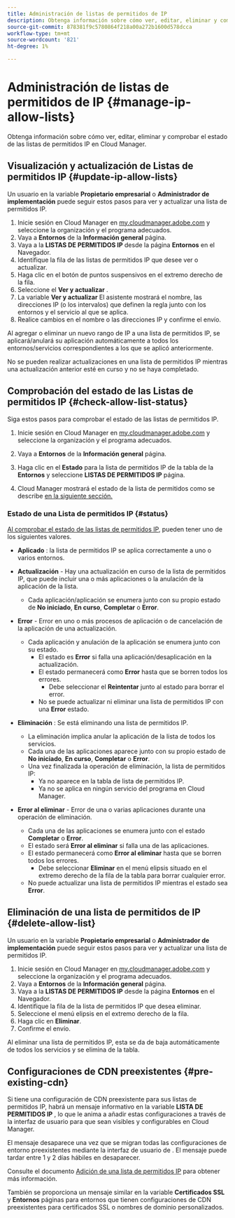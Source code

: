 ```yaml
---
title: Administración de listas de permitidos de IP
description: Obtenga información sobre cómo ver, editar, eliminar y comprobar el estado de las listas de permitidos IP en Cloud Manager.
source-git-commit: 878381f9c5780864f218a00a272b1600d578dcca
workflow-type: tm+mt
source-wordcount: '821'
ht-degree: 1%

---
```



# Administración de listas de permitidos de IP {#manage-ip-allow-lists}

Obtenga información sobre cómo ver, editar, eliminar y comprobar el estado de las listas de permitidos IP en Cloud Manager.

## Visualización y actualización de Listas de permitidos IP {#update-ip-allow-lists}

Un usuario en la variable **Propietario empresarial** o **Administrador de implementación** puede seguir estos pasos para ver y actualizar una lista de permitidos IP.

1. Inicie sesión en Cloud Manager en [my.cloudmanager.adobe.com](https://my.cloudmanager.adobe.com/) y seleccione la organización y el programa adecuados.
1. Vaya a **Entornos** de la **Información general** página.
1. Vaya a la **LISTAS DE PERMITIDOS IP** desde la página **Entornos** en el Navegador.
1. Identifique la fila de las listas de permitidos IP que desee ver o actualizar.
1. Haga clic en el botón de puntos suspensivos en el extremo derecho de la fila.
1. Seleccione el **Ver y actualizar** .
1. La variable **Ver y actualizar** El asistente mostrará el nombre, las direcciones IP (o los intervalos) que definen la regla junto con los entornos y el servicio al que se aplica.
1. Realice cambios en el nombre o las direcciones IP y confirme el envío.

Al agregar o eliminar un nuevo rango de IP a una lista de permitidos IP, se aplicará/anulará su aplicación automáticamente a todos los entornos/servicios correspondientes a los que se aplicó anteriormente.

No se pueden realizar actualizaciones en una lista de permitidos IP mientras una actualización anterior esté en curso y no se haya completado.

## Comprobación del estado de las Listas de permitidos IP {#check-allow-list-status}

Siga estos pasos para comprobar el estado de las listas de permitidos IP.

1. Inicie sesión en Cloud Manager en [my.cloudmanager.adobe.com](https://my.cloudmanager.adobe.com/) y seleccione la organización y el programa adecuados.

1. Vaya a **Entornos** de la **Información general** página.

1. Haga clic en el **Estado** para la lista de permitidos IP de la tabla de la **Entornos** y seleccione **LISTAS DE PERMITIDOS IP** página.

1. Cloud Manager mostrará el estado de la lista de permitidos como se describe [en la siguiente sección.](#status)

### Estado de una Lista de permitidos IP {#status}

[Al comprobar el estado de las listas de permitidos IP,](#check-allow-list-status) pueden tener uno de los siguientes valores.

* **Aplicado** : la lista de permitidos IP se aplica correctamente a uno o varios entornos.

* **Actualización** - Hay una actualización en curso de la lista de permitidos IP, que puede incluir una o más aplicaciones o la anulación de la aplicación de la lista.

   * Cada aplicación/aplicación se enumera junto con su propio estado de **No iniciado**, **En curso**, **Completar** o **Error**.

* **Error** - Error en uno o más procesos de aplicación o de cancelación de la aplicación de una actualización.
   * Cada aplicación y anulación de la aplicación se enumera junto con su estado.
      * El estado es **Error** si falla una aplicación/desaplicación en la actualización.
      * El estado permanecerá como **Error** hasta que se borren todos los errores.
         * Debe seleccionar el **Reintentar** junto al estado para borrar el error.
      * No se puede actualizar ni eliminar una lista de permitidos IP con una **Error** estado.

* **Eliminación** : Se está eliminando una lista de permitidos IP.
   * La eliminación implica anular la aplicación de la lista de todos los servicios.
   * Cada una de las aplicaciones aparece junto con su propio estado de **No iniciado**, **En curso**, **Completar** o **Error**.
   * Una vez finalizada la operación de eliminación, la lista de permitidos IP:
      * Ya no aparece en la tabla de lista de permitidos IP.
      * Ya no se aplica en ningún servicio del programa en Cloud Manager.

* **Error al eliminar** - Error de una o varias aplicaciones durante una operación de eliminación.

   * Cada una de las aplicaciones se enumera junto con el estado **Completar** o **Error**.
   * El estado será **Error al eliminar** si falla una de las aplicaciones.
   * El estado permanecerá como **Error al eliminar** hasta que se borren todos los errores.
      * Debe seleccionar **Eliminar** en el menú elipsis situado en el extremo derecho de la fila de la tabla para borrar cualquier error.
   * No puede actualizar una lista de permitidos IP mientras el estado sea **Error**.

## Eliminación de una lista de permitidos de IP {#delete-allow-list}

Un usuario en la variable **Propietario empresarial** o **Administrador de implementación** puede seguir estos pasos para ver y actualizar una lista de permitidos IP.

1. Inicie sesión en Cloud Manager en [my.cloudmanager.adobe.com](https://my.cloudmanager.adobe.com/) y seleccione la organización y el programa adecuados.
1. Vaya a **Entornos** de la **Información general** página.
1. Vaya a la **LISTAS DE PERMITIDOS IP** desde la página **Entornos** en el Navegador.
1. Identifique la fila de la lista de permitidos IP que desea eliminar.
1. Seleccione el menú elipsis en el extremo derecho de la fila.
1. Haga clic en **Eliminar**.
1. Confirme el envío.

Al eliminar una lista de permitidos IP, esta se da de baja automáticamente de todos los servicios y se elimina de la tabla.

## Configuraciones de CDN preexistentes {#pre-existing-cdn}

Si tiene una configuración de CDN preexistente para sus listas de permitidos IP, habrá un mensaje informativo en la variable **LISTA DE PERMITIDOS IP** , lo que le anima a añadir estas configuraciones a través de la interfaz de usuario para que sean visibles y configurables en Cloud Manager.

El mensaje desaparece una vez que se migran todas las configuraciones de entorno preexistentes mediante la interfaz de usuario de . El mensaje puede tardar entre 1 y 2 días hábiles en desaparecer.

Consulte el documento [Adición de una lista de permitidos IP](/help/implementing/cloud-manager/ip-allow-lists/add-ip-allow-lists.md) para obtener más información.

También se proporciona un mensaje similar en la variable **Certificados SSL** y **Entornos** páginas para entornos que tienen configuraciones de CDN preexistentes para certificados SSL o nombres de dominio personalizados.
